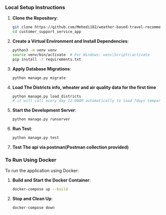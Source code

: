 ### Local Setup Instructions

1. **Clone the Repository**:

   ```bash
   git clone https://github.com/Mehedi182/weather-based-travel-recommendation.git
   cd customer_support_service_app
   ```

2. **Create a Virtual Environment and Install Dependencies**:

   ```bash
   python3 -m venv venv
   source venv/bin/activate  # For Windows: venv\Scripts\activate
   pip install -r requirements.txt
   ```

3. **Apply Database Migrations**:

   ```bash
   python manage.py migrate
   ```

4. **Load The Districts info, wheater and air quality data for the first time**

   ```bash
   python manage.py load_districts
   # it will call every day 12:00AM automatically to load 7days temparature air quality data. Used APsScheduler for this.
   ```

5. **Start the Development Server**:

   ```bash
   python manage.py runserver
   ```

6. **Run Test**:

   ```bash
   python manage.py test
   ```

7. **Test The api via postman(Postman collection provided)**


### To Run Using Docker

To run the application using Docker:

1. **Build and Start the Docker Container**:

   ```bash
   docker-compose up --build
   ```

2. **Stop and Clean Up**:
   ```bash
   docker-compose down
   ```
